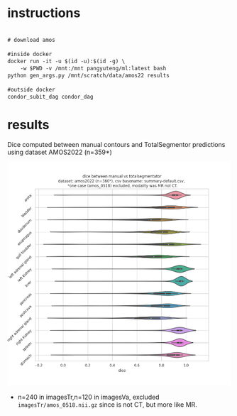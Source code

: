 
# instructions

```

# download amos

#inside docker
docker run -it -u $(id -u):$(id -g) \
    -w $PWD -v /mnt:/mnt pangyuteng/ml:latest bash
python gen_args.py /mnt/scratch/data/amos22 results

#outside docker
condor_subit_dag condor_dag

```

# results

Dice computed between manual contours and TotalSegmentor predictions using dataset AMOS2022 (n=359*)

![png](results/summary-default.png "png")
* n=240 in imagesTr,n=120 in imagesVa, excluded `imagesTr/amos_0518.nii.gz` since is not CT, but more like MR.